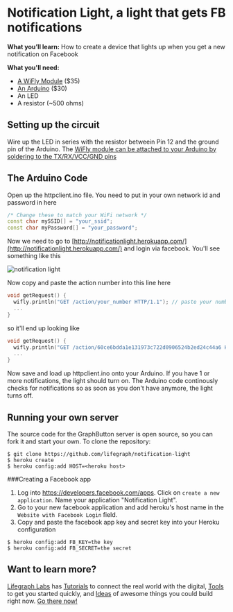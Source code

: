 # Notification Light, a light that gets FB notifications

**What you’ll learn:** How to create a device that lights up when you get a new notification on Facebook

**What you'll need:**
* [A WiFly Module](https://www.sparkfun.com/products/10822) ($35)
* [An Arduino](https://www.sparkfun.com/products/11021) ($30)
* An LED
* A resistor (~500 ohms)

## Setting up the circuit
Wire up the LED in series with the resistor betweein Pin 12 and the ground pin of the Arduino. The [WiFly module can be attached to your Arduino by soldering to the TX/RX/VCC/GND pins](https://github.com/lifegraph/graphbutton-wifly#soldering-the-wifly-xbee-form-factor)

## The Arduino Code
Open up the httpclient.ino file. You need to put in your own network id and password in here

```ino
/* Change these to match your WiFi network */
const char mySSID[] = "your_ssid";
const char myPassword[] = "your_password";
```

Now we need to go to [http://notificationlight.herokuapp.com/](http://notificationlight.herokuapp.com/) and login via facebook. You'll see something like this

![notification light](https://raw.github.com/lifegraph/notificationlight/master/imgs/notificationlight.png)

Now copy and paste the action number into this line here

```ino
void getRequest() {
  wifly.println("GET /action/your_number HTTP/1.1"); // paste your number here
  ...
}
```

so it'll end up looking like

```ino
void getRequest() {
  wifly.println("GET /action/60ce6bdda1e131973c722d0906524b2ed24c44a6 HTTP/1.1");
  ...
}
```

Now save and load up httpclient.ino onto your Arduino. If you have 1 or more notifications, the light should turn on. The Arduino code continously checks for notifications so as soon as you don't have anymore, the light turns off.

## Running your own server

The source code for the GraphButton server is open source, so you can fork it and start your own. To clone the repository:

```
$ git clone https://github.com/lifegraph/notification-light
$ heroku create
$ heroku config:add HOST=<heroku host>
```

###Creating a Facebook app

1. Log into https://developers.facebook.com/apps. Click on `create a new application`. Name your application "Notification Light". 
2. Go to your new facebook application and add heroku's host name in the `Website with Facebook Login` field. 
3. Copy and paste the facebook app key and secret key into your Heroku configuration

```
$ heroku config:add FB_KEY=the key
$ heroku config:add FB_SECRET=the secret
```

## Want to learn more?

[Lifegraph Labs](http://www.lifegraphlabs.com) has [Tutorials](http://lifegraphlabs.com/how-to) to connect the real world with the digital, [Tools](http://lifegraphlabs.com/tools) to get you started quickly, and [Ideas](http://lifegraphlabs.com/ideas) of awesome things you could build right now. [Go there now!](http://www.lifegraphlabs.com) 
